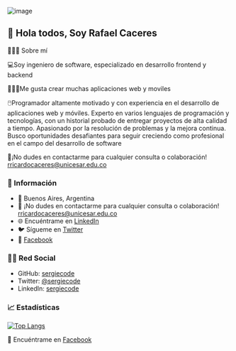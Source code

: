![image](https://github.com/user-attachments/assets/ee3e0604-b59c-480f-868e-5154ee7f04c4)


## 👋 Hola todos, Soy Rafael Caceres 

👨🏼‍💻 Sobre mí

💻Soy ingeniero de software, especializado en desarrollo frontend y backend

👨🏼‍💻Me gusta crear muchas aplicaciones web y moviles

🖱️Programador altamente motivado y con experiencia en el desarrollo de aplicaciones web y móviles. Experto en varios lenguajes de programación y tecnologías, con un historial probado de entregar proyectos de alta calidad a tiempo. Apasionado por la resolución de problemas y la mejora continua. Busco oportunidades desafiantes para seguir creciendo como profesional en el campo del desarrollo de software

📧¡No dudes en contactarme para cualquier consulta o colaboración! rricardocaceres@unicesar.edu.co


### 🔹 Información
- 📍 Buenos Aires, Argentina
- 📧 ¡No dudes en contactarme para cualquier consulta o colaboración! [rricardocaceres@unicesar.edu.co](mailto:rricardocaceres@unicesar.edu.co)
- 🌐 Encuéntrame en [LinkedIn](https://www.linkedin.com/in/rricardocaceres/)
- 🐦 Sígueme en [Twitter](https://twitter.com/tu_usuario)
- 🔗 [Facebook](https://www.facebook.com/tu-perfil)

### 🧑‍💻 Red Social
- GitHub: [sergiecode](https://github.com/sergiecode)
- Twitter: [@sergiecode](https://twitter.com/sergiecode)
- LinkedIn: [sergiecode](https://www.linkedin.com/in/sergiecode/)

### 📈 Estadísticas
[![Top Langs](https://github-readme-stats.vercel.app/api/top-langs/?username=tu-usuario&layout=compact)](https://github.com/tu-usuario/github-readme-stats)


🔗 Encuéntrame en [Facebook](https://www.facebook.com/neymarcaceres.kceresdaza?mibextid=ZbWKwL) 





<!--
**RafaelCaceres98/RafaelCaceres98** is a ✨ _special_ ✨ repository because its `README.md` (this file) appears on your GitHub profile.

Here are some ideas to get you started:

- 🔭 I’m currently working on ...
- 🌱 I’m currently learning ...
- 👯 I’m looking to collaborate on ...
- 🤔 I’m looking for help with ...
- 💬 Ask me about ...
- 📫 How to reach me: ...
- 😄 Pronouns: ...
- ⚡ Fun fact: ...
-->
